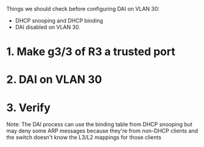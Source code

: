 Things we should check before configuring DAI on VLAN 30:
- DHCP snooping and DHCP binding
- DAI disabled on VLAN 30.
# 1. Make g3/3 of R3 a trusted port

# 2. DAI on VLAN 30

# 3. Verify

Note:
The DAI process can use the binding table from DHCP snooping but may deny some ARP messages because they're from non-DHCP clients and the switch doesn't know the L3/L2 mappings for those clients



